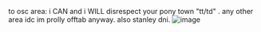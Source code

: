 to osc area: i CAN and i WILL disrespect your pony town "tt/td" . any other area idc im prolly offtab anyway.
also stanley dni.
![image](https://cdn.discordapp.com/attachments/741062019989635093/1104610076985147452/Untitled1385_20230507042526.png)
